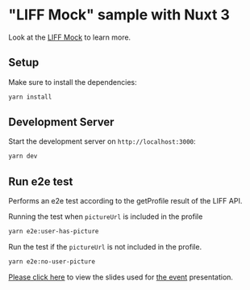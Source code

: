# "LIFF Mock" sample with Nuxt 3

Look at the [LIFF Mock](https://github.com/line/liff-mock) to learn more.

## Setup

Make sure to install the dependencies:

```bash
yarn install
```

## Development Server

Start the development server on `http://localhost:3000`:

```bash
yarn dev
```

## Run e2e test

Performs an e2e test according to the getProfile result of the LIFF API.

Running the test when `pictureUrl` is included in the profile

```bash
yarn e2e:user-has-picture
```

Run the test if the `pictureUrl` is not included in the profile.

```bash
yarn e2e:no-user-picture
```

[Please click here](https://speakerdeck.com/sumihiro3/liff-mock-shi-tutemasuka) to view the slides used for [the event](https://linedevelopercommunity.connpass.com/event/308139/) presentation.
